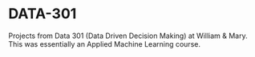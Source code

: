 # DATA-301
Projects from Data 301 (Data Driven Decision Making) at William &amp; Mary. This was essentially an Applied Machine Learning course.
